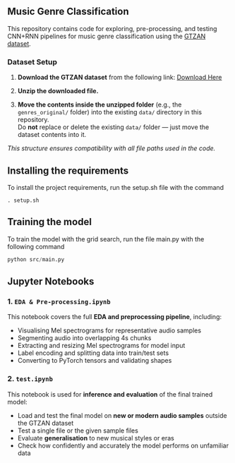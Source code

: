 ## Music Genre Classification 

This repository contains code for exploring, pre-processing, and testing CNN+RNN pipelines for music genre classification using the [GTZAN dataset](https://www.kaggle.com/datasets/andradaolteanu/gtzan-dataset-music-genre-classification?resource=download).

### Dataset Setup

1. **Download the GTZAN dataset** from the following link:
   [Download Here](https://www.kaggle.com/datasets/andradaolteanu/gtzan-dataset-music-genre-classification?resource=download)

2. **Unzip the downloaded file.**

3. **Move the contents inside the unzipped folder** (e.g., the `genres_original/` folder) into the existing `data/` directory in this repository.  
   Do **not** replace or delete the existing `data/` folder — just move the dataset contents into it.

*This structure ensures compatibility with all file paths used in the code.*

## Installing the requirements

To install the project requirements, run the setup.sh file with the command

```console
. setup.sh
```

## Training the model

To train the model with the grid search, run the file main.py with the following command

```python
python src/main.py
```

## Jupyter Notebooks

### 1. `EDA & Pre-processing.ipynb`

This notebook covers the full **EDA and preprocessing pipeline**, including:
  
- Visualising Mel spectrograms for representative audio samples  
- Segmenting audio into overlapping 4s chunks  
- Extracting and resizing Mel spectrograms for model input  
- Label encoding and splitting data into train/test sets  
- Converting to PyTorch tensors and validating shapes

### 2. `test.ipynb`

This notebook is used for **inference and evaluation** of the final trained model:

- Load and test the final model on **new or modern audio samples** outside the GTZAN dataset
- Test a single file or the given sample files  
- Evaluate **generalisation** to new musical styles or eras  
- Check how confidently and accurately the model performs on unfamiliar data  
